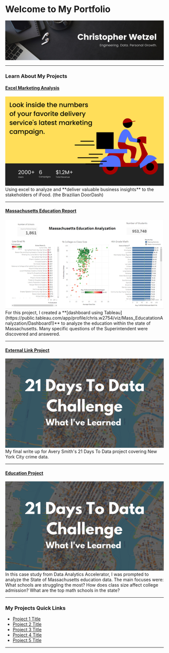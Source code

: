 # Welcome to My Portfolio
<img src="images/headline 1.2.png"/>

---

### Learn About My Projects

#### [Excel Marketing Analysis](https://www.linkedin.com/pulse/doordashs-marketing-results-breakdown-christopher-wetzel/)
<img src="images/Deliver your food quickly and safely.png"/>
Using excel to analyze and **deliver valuable business insights** to the stakeholders of iFood. (the Brazilian DoorDash)

---
#### [Massachusetts Education Report](https://www.linkedin.com/pulse/massachusetts-education-deep-dive-christopher-wetzel/?trackingId=PlVmTKQ%2FSLKhKcbelXN%2Big%3D%3D)
<img src="images/dashboard.PNG"/>
For this project, I created a **[dashboard using Tableau](https://public.tableau.com/app/profile/chris.w2754/viz/Mass_EducatationAnalyzation/Dashboard1)** to analyze the education within the state of Massachusetts. Many specific questions of the Superintendent were discovered and answered.

---
#### [External Link Project](https://www.linkedin.com/pulse/what-i-learned-21-days-data-avery-smith)
[<img src="images/21 Days To Data Challenge What I've Learned Cover.png?raw=true"/>](https://www.linkedin.com/pulse/what-i-learned-21-days-data-avery-smith)
My final write up for Avery Smith's 21 Days To Data project covering New York City crime data. 


---
#### [Education Project](https://www.linkedin.com/pulse/massachusetts-education-analysis-samantha-paul/)
[<img src="images/21 Days To Data Challenge What I've Learned Cover.png?raw=true"/>](https://www.linkedin.com/pulse/what-i-learned-21-days-data-avery-smith)
In this case study from Data Analytics Accelerator, I was prompted to analyze the State of Massachusetts education data. The main focuses were:
What schools are struggling the most?
How does class size affect college admission?
What are the top math schools in the state? 

---

### My Projects Quick Links

- [Project 1 Title](http://example.com/)
- [Project 2 Title](http://example.com/)
- [Project 3 Title](http://example.com/)
- [Project 4 Title](http://example.com/)
- [Project 5 Title](http://example.com/)

---




